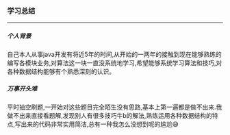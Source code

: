 ### 学习总结

------

##### 个人背景

自己本人从事java开发有将近5年的时间,从开始的一两年的接触到现在能够熟练的编写各模块业务,对算法这一块一直没系统地学习,希望能够系统学习算法和技巧,对各种数据结构能够有个熟悉深刻的认识。

##### 万事开头难

平时抽空刷题,一开始对这些题目完全陌生没有思路,基本上第一遍都是做不出来.我做不出来直接看题解,发现别人有很多技巧牛b的解法,熟练运用各种数据结构的特点,写出来的代码非常实用简洁,总有一种我怎么没想到呢的尴尬😅

